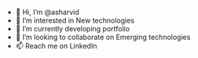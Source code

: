 - 👋 Hi, I’m @asharvid
- 👀 I’m interested in New technologies 
- 🌱 I’m currently developing portfolio
- 💞️ I’m looking to collaborate on Emerging technologies
- 📫 Reach me on LinkedIn

<!---
asharvid/asharvid is a ✨ special ✨ repository because its `README.md` (this file) appears on your GitHub profile.
You can click the Preview link to take a look at your changes.
--->
